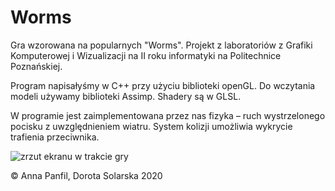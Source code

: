 # Worms
Gra wzorowana na popularnych "Worms".
Projekt z laboratoriów z Grafiki Komputerowej i Wizualizacji na II roku informatyki na Politechnice Poznańskiej.

Program napisałyśmy w C++ przy użyciu biblioteki openGL. Do wczytania modeli używamy biblioteki Assimp. Shadery są w GLSL.

W programie jest zaimplementowana przez nas fizyka – ruch wystrzelonego pocisku z uwzględnieniem wiatru. System kolizji umożliwia wykrycie trafienia przeciwnika.

![zrzut ekranu w trakcie gry](https://user-images.githubusercontent.com/55759533/154841113-b9403d1f-6a81-4974-8e40-7d57ea42d0a9.png)

© Anna Panfil, Dorota Solarska 2020
